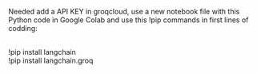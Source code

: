 <p> Needed add a API KEY in groqcloud, use a new notebook file with this Python code in Google Colab and use this !pip commands in first lines of codding: </p>
<br>
!pip install langchain
<br>
!pip install langchain.groq
